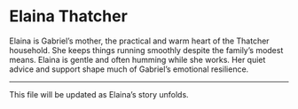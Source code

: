# Elaina Thatcher

Elaina is Gabriel’s mother, the practical and warm heart of the Thatcher household. She keeps things running smoothly despite the family’s modest means. Elaina is gentle and often humming while she works. Her quiet advice and support shape much of Gabriel’s emotional resilience.

---
This file will be updated as Elaina’s story unfolds.
